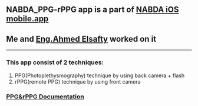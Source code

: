 ## NABDA_PPG-rPPG app is a part of [NABDA iOS mobile.app](https://github.com/nairaAbdallah/NABDA) 
## Me and [Eng.Ahmed Elsafty](https://github.com/ahmed0elsafty) worked on it
---
### This app consist of 2 techniques:
1. PPG(Photoplethysmography) technique by using back camera + flash
2. rPPG(remote PPG) technique by using front camera 
### [PPG&rPPG Documentation](https://drive.google.com/file/d/1xNVnjfnLYvfpdGObmjwyEsSCGj-lBxR1/view?usp=sharing)
